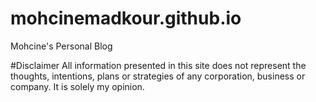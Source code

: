 # mohcinemadkour.github.io
Mohcine's Personal Blog

#Disclaimer
All information presented in this site does not represent the thoughts, intentions, plans or strategies of any corporation, business or company. It is solely my opinion.
